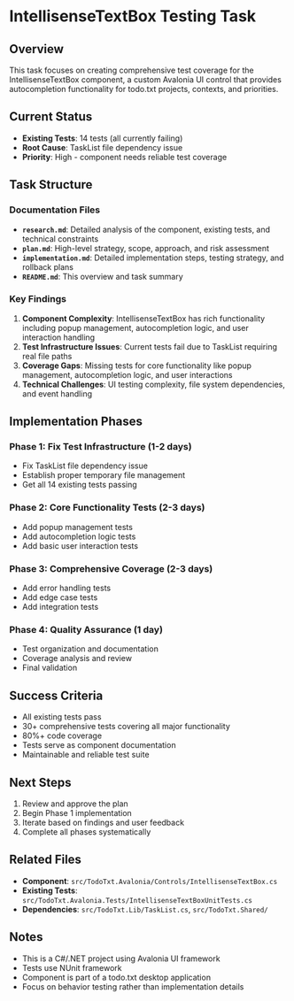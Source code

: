 # IntellisenseTextBox Testing Task

## Overview
This task focuses on creating comprehensive test coverage for the IntellisenseTextBox component, a custom Avalonia UI control that provides autocompletion functionality for todo.txt projects, contexts, and priorities.

## Current Status
- **Existing Tests**: 14 tests (all currently failing)
- **Root Cause**: TaskList file dependency issue
- **Priority**: High - component needs reliable test coverage

## Task Structure

### Documentation Files
- **`research.md`**: Detailed analysis of the component, existing tests, and technical constraints
- **`plan.md`**: High-level strategy, scope, approach, and risk assessment
- **`implementation.md`**: Detailed implementation steps, testing strategy, and rollback plans
- **`README.md`**: This overview and task summary

### Key Findings
1. **Component Complexity**: IntellisenseTextBox has rich functionality including popup management, autocompletion logic, and user interaction handling
2. **Test Infrastructure Issues**: Current tests fail due to TaskList requiring real file paths
3. **Coverage Gaps**: Missing tests for core functionality like popup management, autocompletion logic, and user interactions
4. **Technical Challenges**: UI testing complexity, file system dependencies, and event handling

## Implementation Phases

### Phase 1: Fix Test Infrastructure (1-2 days)
- Fix TaskList file dependency issue
- Establish proper temporary file management
- Get all 14 existing tests passing

### Phase 2: Core Functionality Tests (2-3 days)
- Add popup management tests
- Add autocompletion logic tests
- Add basic user interaction tests

### Phase 3: Comprehensive Coverage (2-3 days)
- Add error handling tests
- Add edge case tests
- Add integration tests

### Phase 4: Quality Assurance (1 day)
- Test organization and documentation
- Coverage analysis and review
- Final validation

## Success Criteria
- All existing tests pass
- 30+ comprehensive tests covering all major functionality
- 80%+ code coverage
- Tests serve as component documentation
- Maintainable and reliable test suite

## Next Steps
1. Review and approve the plan
2. Begin Phase 1 implementation
3. Iterate based on findings and user feedback
4. Complete all phases systematically

## Related Files
- **Component**: `src/TodoTxt.Avalonia/Controls/IntellisenseTextBox.cs`
- **Existing Tests**: `src/TodoTxt.Avalonia.Tests/IntellisenseTextBoxUnitTests.cs`
- **Dependencies**: `src/TodoTxt.Lib/TaskList.cs`, `src/TodoTxt.Shared/`

## Notes
- This is a C#/.NET project using Avalonia UI framework
- Tests use NUnit framework
- Component is part of a todo.txt desktop application
- Focus on behavior testing rather than implementation details
